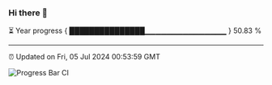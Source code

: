 ### Hi there 👋

⏳ Year progress { ███████████████▁▁▁▁▁▁▁▁▁▁▁▁▁▁▁ } 50.83 %

---

⏰ Updated on Fri, 05 Jul 2024 00:53:59 GMT

![Progress Bar CI](https://github.com/liununu/liununu/workflows/Progress%20Bar%20CI/badge.svg)
